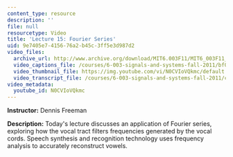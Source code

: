 ```yaml
---
content_type: resource
description: ''
file: null
resourcetype: Video
title: 'Lecture 15: Fourier Series'
uid: 9e7405e7-4156-76a2-b45c-3ff5e3d987d2
video_files:
  archive_url: http://www.archive.org/download/MIT6.003F11/MIT6_003F11_lec15_300k.mp4
  video_captions_file: /courses/6-003-signals-and-systems-fall-2011/bf083d91dac55192916d86b2a5acfabd_N0CVIoVQkmc.vtt
  video_thumbnail_file: https://img.youtube.com/vi/N0CVIoVQkmc/default.jpg
  video_transcript_file: /courses/6-003-signals-and-systems-fall-2011/c4d391ded7fe876e51732f3bfc0e6bd9_N0CVIoVQkmc.pdf
video_metadata:
  youtube_id: N0CVIoVQkmc
---
```


**Instructor:** Dennis Freeman

**Description:** Today's lecture discusses an application of Fourier series, exploring how the vocal tract filters frequencies generated by the vocal cords. Speech synthesis and recognition technology uses frequency analysis to accurately reconstruct vowels.